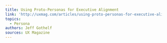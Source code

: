 ```yaml
---
title: Using Proto-Personas for Executive Alignment
link: 'http://uxmag.com/articles/using-proto-personas-for-executive-alignment'
topics:
  - Persona
authors: Jeff Gothelf
sources: UX Magazine
---
```


